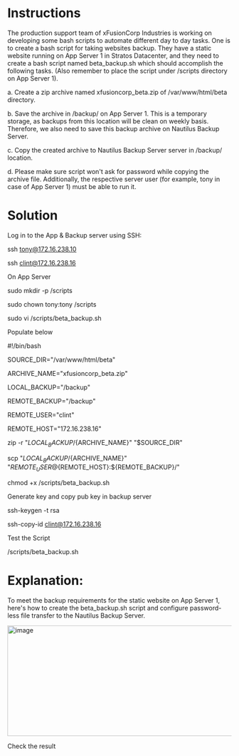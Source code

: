 # Instructions

The production support team of xFusionCorp Industries is working on developing some bash scripts to automate different day to day tasks. One is to create a bash script for taking websites backup. They have a static website running on App Server 1 in Stratos Datacenter, and they need to create a bash script named beta_backup.sh which should accomplish the following tasks. (Also remember to place the script under /scripts directory on App Server 1).

a. Create a zip archive named xfusioncorp_beta.zip of /var/www/html/beta directory.

b. Save the archive in /backup/ on App Server 1. This is a temporary storage, as backups from this location will be clean on weekly basis. Therefore, we also need to save this backup archive on Nautilus Backup Server.

c. Copy the created archive to Nautilus Backup Server server in /backup/ location.

d. Please make sure script won't ask for password while copying the archive file. Additionally, the respective server user (for example, tony in case of App Server 1) must be able to run it.

# Solution

Log in to the App & Backup server using SSH:

ssh tony@172.16.238.10

ssh clint@172.16.238.16

On App Server

sudo mkdir -p /scripts

sudo chown tony:tony /scripts

sudo vi /scripts/beta_backup.sh

Populate below

#!/bin/bash

SOURCE_DIR="/var/www/html/beta"

ARCHIVE_NAME="xfusioncorp_beta.zip"

LOCAL_BACKUP="/backup"

REMOTE_BACKUP="/backup"

REMOTE_USER="clint"    

REMOTE_HOST="172.16.238.16"    

zip -r "${LOCAL_BACKUP}/${ARCHIVE_NAME}" "$SOURCE_DIR"

scp "${LOCAL_BACKUP}/${ARCHIVE_NAME}" "${REMOTE_USER}@${REMOTE_HOST}:${REMOTE_BACKUP}/"

chmod +x /scripts/beta_backup.sh

Generate key and copy pub key in backup server

ssh-keygen -t rsa

ssh-copy-id clint@172.16.238.16

Test the Script

/scripts/beta_backup.sh

# Explanation:

To meet the backup requirements for the static website on App Server 1, here's how to create the beta_backup.sh script and configure password-less file transfer to the Nautilus Backup Server.

<img width="1498" height="248" alt="image" src="https://github.com/user-attachments/assets/a5f71508-7d3e-4b2b-8f72-2f1548f22ed0" />

Check the result 

